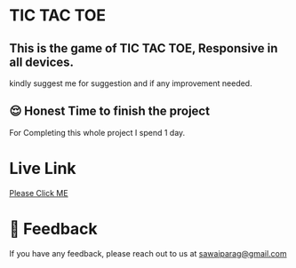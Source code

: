 # TIC TAC TOE

## This is the game of TIC TAC TOE, Responsive in all devices. 

kindly suggest me for suggestion and if any improvement needed.


## 😌 Honest Time to finish the project
For Completing this whole project I spend 1 day. 


# Live Link

 [Please Click ME](https://tictactoe-paragsawai.netlify.app/)


# 👀 Feedback

If you have any feedback, please reach out to us at sawaiparag@gmail.com